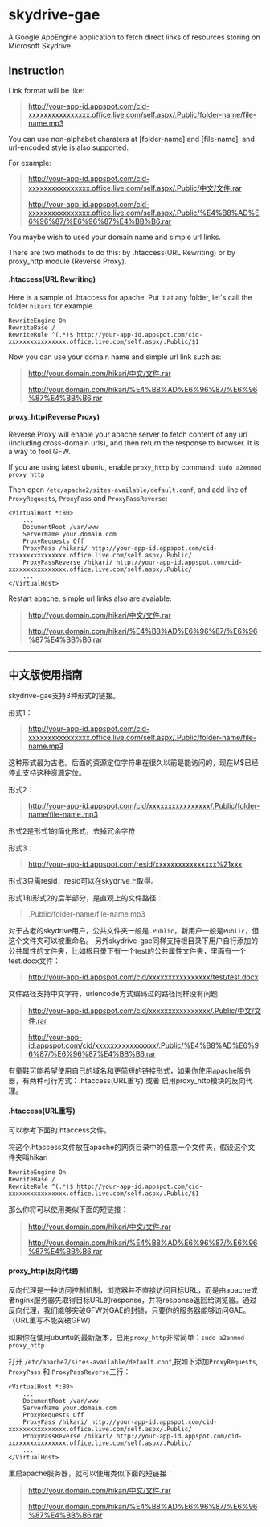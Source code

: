 skydrive-gae
============

A Google AppEngine application to fetch direct links of resources storing on Microsoft Skydrive.

Instruction
--------------------

Link format will be like:
> http://your-app-id.appspot.com/cid-xxxxxxxxxxxxxxxx.office.live.com/self.aspx/.Public/folder-name/file-name.mp3

You can use non-alphabet charaters at [folder-name] and [file-name], and url-encoded style is also supported.

For example:

> http://your-app-id.appspot.com/cid-xxxxxxxxxxxxxxxx.office.live.com/self.aspx/.Public/中文/文件.rar
> 
> http://your-app-id.appspot.com/cid-xxxxxxxxxxxxxxxx.office.live.com/self.aspx/.Public/%E4%B8%AD%E6%96%87/%E6%96%87%E4%BB%B6.rar

You maybe wish to used your domain name and simple url links.

There are two methods to do this: by .htaccess(URL Rewriting) or by proxy_http module (Reverse Proxy).

#### .htaccess(URL Rewriting)
Here is a sample of .htaccess for apache. Put it at any folder, let's call the folder `hikari` for example.

    RewriteEngine On
    RewriteBase /
    RewriteRule ^(.*)$ http://your-app-id.appspot.com/cid-xxxxxxxxxxxxxxxx.office.live.com/self.aspx/.Public/$1

Now you can use your domain name and simple url link such as:

> http://your.domain.com/hikari/中文/文件.rar
> 
> http://your.domain.com/hikari/%E4%B8%AD%E6%96%87/%E6%96%87%E4%BB%B6.rar

#### proxy_http(Reverse Proxy)
Reverse Proxy will enable your apache server to fetch content of any url (including cross-domain urls), and then return the response to browser. It is a way to fool GFW. 

If you are using latest ubuntu, enable `proxy_http` by command:
`sudo a2enmod proxy_http`

Then open `/etc/apache2/sites-available/default.conf`, and add line of `ProxyRequests`, `ProxyPass` and `ProxyPassReverse`:

    <VirtualHost *:80>
        ...
        DocumentRoot /var/www
        ServerName your.domain.com
        ProxyRequests Off
        ProxyPass /hikari/ http://your-app-id.appspot.com/cid-xxxxxxxxxxxxxxxx.office.live.com/self.aspx/.Public/
        ProxyPassReverse /hikari/ http://your-app-id.appspot.com/cid-xxxxxxxxxxxxxxxx.office.live.com/self.aspx/.Public/
        ...
    </VirtualHost>

Restart apache, simple url links also are avaiable:

> http://your.domain.com/hikari/中文/文件.rar
> 
> http://your.domain.com/hikari/%E4%B8%AD%E6%96%87/%E6%96%87%E4%BB%B6.rar

----------------------------

中文版使用指南
----------------------------

skydrive-gae支持3种形式的链接。

形式1：
> http://your-app-id.appspot.com/cid-xxxxxxxxxxxxxxxx.office.live.com/self.aspx/.Public/folder-name/file-name.mp3

这种形式最为古老。后面的资源定位字符串在很久以前是能访问的，现在M$已经停止支持这种资源定位。

形式2：
> http://your-app-id.appspot.com/cid/xxxxxxxxxxxxxxxx/.Public/folder-name/file-name.mp3

形式2是形式1的简化形式，去掉冗余字符

形式3：
> http://your-app-id.appspot.com/resid/xxxxxxxxxxxxxxxx%21xxx

形式3只需resid，resid可以在skydrive上取得。

形式1和形式2的后半部分，是直观上的文件路径：
> .Public/folder-name/file-name.mp3

对于古老的skydrive用户，公共文件夹一般是`.Public`，新用户一般是`Public`，但这个文件夹可以被重命名。
另外skydrive-gae同样支持根目录下用户自行添加的公共属性的文件夹，比如根目录下有一个test的公共属性文件夹，里面有一个test.docx文件：
> http://your-app-id.appspot.com/cid/xxxxxxxxxxxxxxxx/test/test.docx

文件路径支持中文字符，urlencode方式编码过的路径同样没有问题
> http://your-app-id.appspot.com/cid/xxxxxxxxxxxxxxxx/.Public/中文/文件.rar
> 
> http://your-app-id.appspot.com/cid/xxxxxxxxxxxxxxxx/.Public/%E4%B8%AD%E6%96%87/%E6%96%87%E4%BB%B6.rar

有童鞋可能希望使用自己的域名和更简短的链接形式，如果你使用apache服务器，有两种可行方式：.htaccess(URL重写) 或者 启用proxy_http模块的反向代理。

#### .htaccess(URL重写)
可以参考下面的.htaccess文件。

将这个.htaccess文件放在apache的网页目录中的任意一个文件夹，假设这个文件夹叫hikari

    RewriteEngine On
    RewriteBase /
    RewriteRule ^(.*)$ http://your-app-id.appspot.com/cid-xxxxxxxxxxxxxxxx.office.live.com/self.aspx/.Public/$1

那么你将可以使用类似下面的短链接：

> http://your.domain.com/hikari/中文/文件.rar
> 
> http://your.domain.com/hikari/%E4%B8%AD%E6%96%87/%E6%96%87%E4%BB%B6.rar

#### proxy_http(反向代理)
反向代理是一种访问控制机制，浏览器并不直接访问目标URL，而是由apache或者nginx服务器先取得目标URL的response，并将response返回给浏览器。通过反向代理，我们能够突破GFW对GAE的封锁，只要你的服务器能够访问GAE。（URL重写不能突破GFW）

如果你在使用ubuntu的最新版本，启用`proxy_http`非常简单：`sudo a2enmod proxy_http`

打开 `/etc/apache2/sites-available/default.conf`,按如下添加`ProxyRequests`, `ProxyPass` 和 `ProxyPassReverse`三行：

    <VirtualHost *:80>
        ...
        DocumentRoot /var/www
        ServerName your.domain.com
        ProxyRequests Off
        ProxyPass /hikari/ http://your-app-id.appspot.com/cid-xxxxxxxxxxxxxxxx.office.live.com/self.aspx/.Public/
        ProxyPassReverse /hikari/ http://your-app-id.appspot.com/cid-xxxxxxxxxxxxxxxx.office.live.com/self.aspx/.Public/
        ...
    </VirtualHost>

重启apache服务器，就可以使用类似下面的短链接：

> http://your.domain.com/hikari/中文/文件.rar
> 
> http://your.domain.com/hikari/%E4%B8%AD%E6%96%87/%E6%96%87%E4%BB%B6.rar
